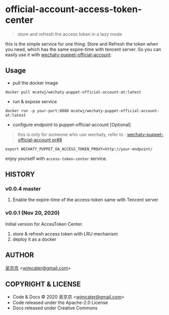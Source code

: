 # official-account-access-token-center

> store and refresh the access token in a lazy mode

this is the simple service for one thing: Store and Refresh the token when you need, which has the same expire-time with tencent server. So you can easily use it with [wechaty-puppet-official-account](https://github.com/wechaty/wechaty-puppet-official-account). 

## Usage

- pull the docker image

```shell
docker pull mcatwj/wechaty-puppet-official-account-at:latest
```

- run & expose service

```shell
docker run -p your-port:8080 mcatwj/wechaty-puppet-official-account-at:latest
```

- configure endpoint to puppet-official-account [Optional]

> this is only for someone who use wechaty, refer to : [wechaty-puppet-official-account pr#8](https://github.com/wechaty/wechaty-puppet-official-account/pull/18)

```shell
export WECHATY_PUPPET_OA_ACCESS_TOKEN_PROXY=http://your-endpoint/
```

enjoy yourself with `access-token-center` service.

## HISTORY

### v0.0.4 master

1. Enable the expire-time of the access-token same with Tencent server

### v0.0.1 (Nov 20, 2020)

Initial version for AccesToken Center.

1. store & refresh access token with LRU mechanism
2. deploy it as a docker

## AUTHOR

[吴京京](http://github.com/wj-Mcat) \<wjmcater@gmail.com\>

## COPYRIGHT & LICENSE

- Code & Docs © 2020 吴京京 \<wjmcater@gmail.com\>
- Code released under the Apache-2.0 License
- Docs released under Creative Commons